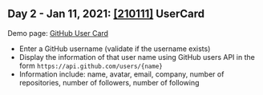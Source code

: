 ## Day 2 - Jan 11, 2021: [[210111]](.) UserCard

Demo page: [GitHub User Card](https://nguyennganhi.github.io/mindx-web-fullstack-w46/210111/UserCard)

* Enter a GitHub username (validate if the username exists)
* Display the information of that user name using GitHub users API in the form `https://api.github.com/users/{name}` 
* Information include: name, avatar, email, company, number of repositories, number of followers, number of following
